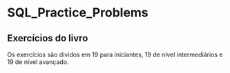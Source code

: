 # SQL_Practice_Problems
## Exercícios do livro

Os exercícios são dividos em 19 para iniciantes, 19 de nível intermediários e 19 de nível avançado.

